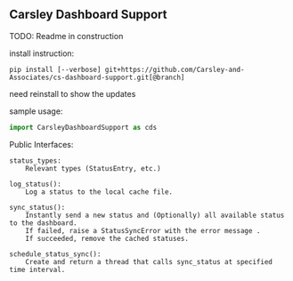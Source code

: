 ## Carsley Dashboard Support
TODO: Readme in construction

install instruction:
```shell
pip install [--verbose] git+https://github.com/Carsley-and-Associates/cs-dashboard-support.git[@branch] 
```
need reinstall to show the updates

sample usage:
```python
import CarsleyDashboardSupport as cds
```

Public Interfaces:

    status_types:
        Relevant types (StatusEntry, etc.)

    log_status():
        Log a status to the local cache file.

    sync_status():
        Instantly send a new status and (Optionally) all available status to the dashboard.
        If failed, raise a StatusSyncError with the error message .
        If succeeded, remove the cached statuses.  
    
    schedule_status_sync():
        Create and return a thread that calls sync_status at specified time interval. 
